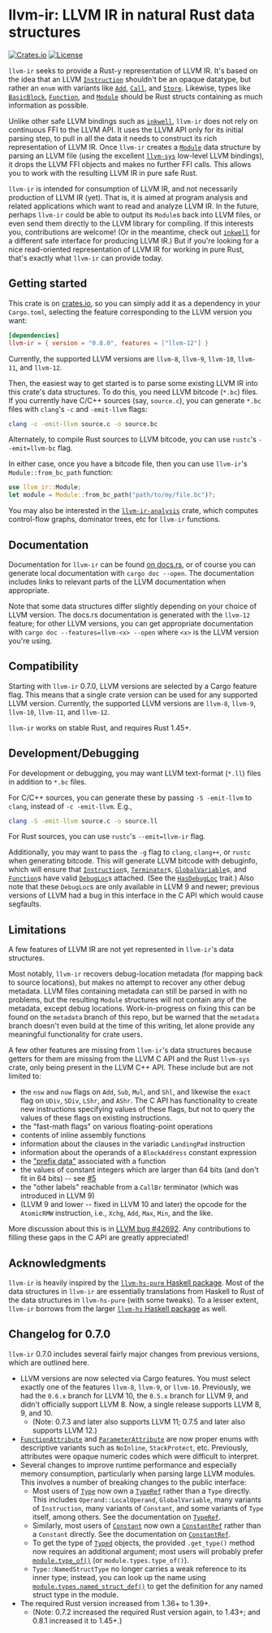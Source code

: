 # llvm-ir: LLVM IR in natural Rust data structures

[![Crates.io](http://meritbadge.herokuapp.com/llvm-ir)](https://crates.io/crates/llvm-ir)
[![License](https://img.shields.io/badge/license-MIT-blue.svg)](https://raw.githubusercontent.com/cdisselkoen/llvm-ir/master/LICENSE)

`llvm-ir` seeks to provide a Rust-y representation of LLVM IR.
It's based on the idea that an LLVM [`Instruction`] shouldn't be an opaque
datatype, but rather an `enum` with variants like [`Add`], [`Call`], and
[`Store`].
Likewise, types like [`BasicBlock`], [`Function`], and [`Module`] should be
Rust structs containing as much information as possible.

Unlike other safe LLVM bindings such as [`inkwell`], `llvm-ir` does not rely
on continuous FFI to the LLVM API.
It uses the LLVM API only for its initial parsing step, to pull in all the
data it needs to construct its rich representation of LLVM IR.
Once `llvm-ir` creates a [`Module`] data structure by parsing an LLVM file
(using the excellent [`llvm-sys`] low-level LLVM bindings), it drops the LLVM
FFI objects and makes no further FFI calls.
This allows you to work with the resulting LLVM IR in pure safe Rust.

`llvm-ir` is intended for consumption of LLVM IR, and not necessarily
production of LLVM IR (yet).
That is, it is aimed at program analysis and related applications which want
to read and analyze LLVM IR.
In the future, perhaps `llvm-ir` could be able to output its `Module`s back
into LLVM files, or even send them directly to the LLVM library for compiling.
If this interests you, contributions are welcome!
(Or in the meantime, check out [`inkwell`] for a different safe interface for
producing LLVM IR.)
But if you're looking for a nice read-oriented representation of LLVM IR for
working in pure Rust, that's exactly what `llvm-ir` can provide today.

## Getting started
This crate is on [crates.io](https://crates.io/crates/llvm-ir), so you can simply
add it as a dependency in your `Cargo.toml`, selecting the feature corresponding
to the LLVM version you want:
```toml
[dependencies]
llvm-ir = { version = "0.8.0", features = ["llvm-12"] }
```

Currently, the supported LLVM versions are `llvm-8`, `llvm-9`, `llvm-10`,
`llvm-11`, and `llvm-12`.

Then, the easiest way to get started is to parse some existing LLVM IR into
this crate's data structures.
To do this, you need LLVM bitcode (`*.bc`) files.
If you currently have C/C++ sources (say, `source.c`), you can generate
`*.bc` files with `clang`'s `-c` and `-emit-llvm` flags:
```bash
clang -c -emit-llvm source.c -o source.bc
```

Alternately, to compile Rust sources to LLVM bitcode, you can use `rustc`'s
`--emit=llvm-bc` flag.

In either case, once you have a bitcode file, then you can use `llvm-ir`'s
`Module::from_bc_path` function:
```rust
use llvm_ir::Module;
let module = Module::from_bc_path("path/to/my/file.bc")?;
```

You may also be interested in the [`llvm-ir-analysis`] crate, which computes
control-flow graphs, dominator trees, etc for `llvm-ir` functions.

[`llvm-ir-analysis`]: https://crates.io/crates/llvm-ir-analysis

## Documentation
Documentation for `llvm-ir` can be found [on docs.rs](https://docs.rs/llvm-ir),
or of course you can generate local documentation with `cargo doc --open`.
The documentation includes links to relevant parts of the LLVM documentation
when appropriate.

Note that some data structures differ slightly depending on your choice of
LLVM version. The docs.rs documentation is generated with the `llvm-12`
feature; for other LLVM versions, you can get appropriate documentation with
`cargo doc --features=llvm-<x> --open` where `<x>` is the LLVM version you're
using.

## Compatibility
Starting with `llvm-ir` 0.7.0, LLVM versions are selected by a Cargo feature
flag. This means that a single crate version can be used for any supported
LLVM version. Currently, the supported LLVM versions are `llvm-8`, `llvm-9`,
`llvm-10`, `llvm-11`, and `llvm-12`.

`llvm-ir` works on stable Rust, and requires Rust 1.45+.

## Development/Debugging
For development or debugging, you may want LLVM text-format (`*.ll`) files in
addition to `*.bc` files.

For C/C++ sources, you can generate these by passing `-S -emit-llvm` to
`clang`, instead of `-c -emit-llvm`.
E.g.,
```bash
clang -S -emit-llvm source.c -o source.ll
```

For Rust sources, you can use `rustc`'s `--emit=llvm-ir` flag.

Additionally, you may want to pass the `-g` flag to `clang`, `clang++`, or
`rustc` when generating bitcode.
This will generate LLVM bitcode with debuginfo, which will ensure that
[`Instruction`]s, [`Terminator`]s, [`GlobalVariable`]s, and [`Function`]s
have valid [`DebugLoc`]s attached. (See the [`HasDebugLoc`] trait.)
Also note that these `DebugLoc`s are only available in LLVM 9 and newer;
previous versions of LLVM had a bug in this interface in the C API which
would cause segfaults.

## Limitations
A few features of LLVM IR are not yet represented in `llvm-ir`'s data
structures.

Most notably, `llvm-ir` recovers debug-location metadata (for mapping back to
source locations), but makes no attempt to recover any other debug metadata.
LLVM files containing metadata can still be parsed in with no problems, but
the resulting `Module` structures will not contain any of the metadata,
except debug locations.
Work-in-progress on fixing this can be found on the `metadata` branch of this
repo, but be warned that the `metadata` branch doesn't even build at the time
of this writing, let alone provide any meaningful functionality for crate
users.

A few other features are missing from `llvm-ir`'s data structures because
getters for them are missing from the LLVM C API and the Rust `llvm-sys`
crate, only being present in the LLVM C++ API.
These include but are not limited to:

- the `nsw` and `nuw` flags on `Add`, `Sub`, `Mul`, and `Shl`, and likewise
the `exact` flag on `UDiv`, `SDiv`, `LShr`, and `AShr`. The C API has
functionality to create new instructions specifying values of these flags,
but not to query the values of these flags on existing instructions.
- the "fast-math flags" on various floating-point operations
- contents of inline assembly functions
- information about the clauses in the variadic `LandingPad` instruction
- information about the operands of a `BlockAddress` constant expression
- the ["prefix data"](https://releases.llvm.org/12.0.0/docs/LangRef.html#prefix-data)
associated with a function
- the values of constant integers which are larger than 64 bits (and don't
fit in 64 bits) -- see [#5](https://github.com/cdisselkoen/llvm-ir/issues/5)
- the "other labels" reachable from a `CallBr` terminator (which was
introduced in LLVM 9)
- (LLVM 9 and lower -- fixed in LLVM 10 and later) the opcode for the
`AtomicRMW` instruction, i.e., `Xchg`, `Add`, `Max`, `Min`, and the like.

More discussion about this is in
[LLVM bug #42692](https://bugs.llvm.org/show_bug.cgi?id=42692).
Any contributions to filling these gaps in the C API are greatly appreciated!

## Acknowledgments
`llvm-ir` is heavily inspired by the [`llvm-hs-pure` Haskell package].
Most of the data structures in `llvm-ir` are essentially translations from
Haskell to Rust of the data structures in `llvm-hs-pure` (with some tweaks).
To a lesser extent, `llvm-ir` borrows from the larger [`llvm-hs` Haskell
package] as well.

## Changelog for 0.7.0

`llvm-ir` 0.7.0 includes several fairly major changes from previous
versions, which are outlined here.

- LLVM versions are now selected via Cargo features. You must select exactly
one of the features `llvm-8`, `llvm-9`, or `llvm-10`. Previously, we had the
`0.6.x` branch for LLVM 10, the `0.5.x` branch for LLVM 9, and didn't
officially support LLVM 8. Now, a single release supports LLVM 8, 9, and 10.
  - (Note: 0.7.3 and later also supports LLVM 11; 0.7.5 and later also supports
    LLVM 12.)
- [`FunctionAttribute`] and [`ParameterAttribute`] are now proper enums with
descriptive variants such as `NoInline`, `StackProtect`, etc. Previously,
attributes were opaque numeric codes which were difficult to interpret.
- Several changes to improve runtime performance and especially memory
consumption, particularly when parsing large LLVM modules. This involves a
number of breaking changes to the public interface:
  - Most users of [`Type`] now own a [`TypeRef`] rather than a `Type` directly.
  This includes `Operand::LocalOperand`, `GlobalVariable`, many variants of
  `Instruction`, many variants of `Constant`, and some variants of `Type`
  itself, among others. See the documentation on [`TypeRef`].
  - Similarly, most users of [`Constant`] now own a [`ConstantRef`] rather
  than a `Constant` directly. See the documentation on [`ConstantRef`].
  - To get the type of [`Typed`] objects, the provided `.get_type()` method
  now requires an additional argument; most users will probably prefer
  [`module.type_of()`] (or `module.types.type_of()`).
  - `Type::NamedStructType` no longer carries a weak reference to its inner
  type; instead, you can look up the name using
  [`module.types.named_struct_def()`] to get the definition for any named
  struct type in the module.
- The required Rust version increased from 1.36+ to 1.39+.
  - (Note: 0.7.2 increased the required Rust version again, to 1.43+;
    and 0.8.1 increased it to 1.45+.)

[`llvm-sys`]: https://crates.io/crates/llvm-sys
[`inkwell`]: https://github.com/TheDan64/inkwell
[`llvm-hs-pure` Haskell package]: http://hackage.haskell.org/package/llvm-hs-pure
[`llvm-hs` Haskell package]: http://hackage.haskell.org/package/llvm-hs
[`Instruction`]: https://docs.rs/llvm-ir/0.8.0/llvm_ir/instruction/enum.Instruction.html
[`Add`]: https://docs.rs/llvm-ir/0.8.0/llvm_ir/instruction/struct.Add.html
[`Call`]: https://docs.rs/llvm-ir/0.8.0/llvm_ir/instruction/struct.Call.html
[`Store`]: https://docs.rs/llvm-ir/0.8.0/llvm_ir/instruction/struct.Store.html
[`BasicBlock`]: https://docs.rs/llvm-ir/0.8.0/llvm_ir/basicblock/struct.BasicBlock.html
[`Function`]: https://docs.rs/llvm-ir/0.8.0/llvm_ir/function/struct.Function.html
[`Module`]: https://docs.rs/llvm-ir/0.8.0/llvm_ir/module/struct.Module.html
[`Terminator`]: https://docs.rs/llvm-ir/0.8.0/llvm_ir/terminator/enum.Terminator.html
[`GlobalVariable`]: https://docs.rs/llvm-ir/0.8.0/llvm_ir/module/struct.GlobalVariable.html
[`DebugLoc`]: https://docs.rs/llvm-ir/0.8.0/llvm_ir/debugloc/struct.DebugLoc.html
[`HasDebugLoc`]: https://docs.rs/llvm-ir/0.8.0/llvm_ir/debugloc/trait.HasDebugLoc.html
[`FunctionAttribute`]: https://docs.rs/llvm-ir/0.8.0/llvm_ir/function/enum.FunctionAttribute.html
[`ParameterAttribute`]: https://docs.rs/llvm-ir/0.8.0/llvm_ir/function/enum.ParameterAttribute.html
[`Type`]: https://docs.rs/llvm-ir/0.8.0/llvm_ir/types/enum.Type.html
[`TypeRef`]: https://docs.rs/llvm-ir/0.8.0/llvm_ir/types/struct.TypeRef.html
[`Typed`]: https://docs.rs/llvm-ir/0.8.0/llvm_ir/types/struct.TypeRef.html
[`Constant`]: https://docs.rs/llvm-ir/0.8.0/llvm_ir/constant/enum.Constant.html
[`ConstantRef`]: https://docs.rs/llvm-ir/0.8.0/llvm_ir/constant/struct.ConstantRef.html
[`module.type_of()`]: https://docs.rs/llvm-ir/0.8.0/llvm_ir/module/struct.Module.html#method.type_of
[`module.types.named_struct_def()`]: https://docs.rs/llvm-ir/0.8.0/llvm_ir/types/struct.Types.html#method.named_struct_def
